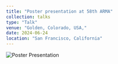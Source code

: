 ```yaml
---
title: "Poster presentation at 58th ARMA"
collection: talks
type: "Talk"
venue: "Golden, Colorado, USA,"
date: 2024-06-24
location: "San Francisco, California"
---
```

![Poster Presentation](../poster.jpg)

